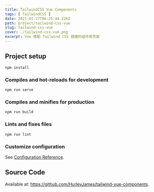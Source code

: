 ```yaml
---
title: TailwindCSS Vue Components
tags: [ TailwindCSS ]
date: 2021-01-27T06:25:44.226Z
path: project/tailwind-css-vue
slug: tailwind-css-vue
cover: ./tailwind-css-vue.png
excerpt: Vue 搭配 Tailwind CSS 搭建的组件库页面
---
```


## Project setup
```
npm install
```

### Compiles and hot-reloads for development
```
npm run serve
```

### Compiles and minifies for production
```
npm run build
```

### Lints and fixes files
```
npm run lint
```

### Customize configuration
See [Configuration Reference](https://cli.vuejs.org/config/).

## Source Code

Available at: https://github.com/HurleyJames/tailwind-vue-components.